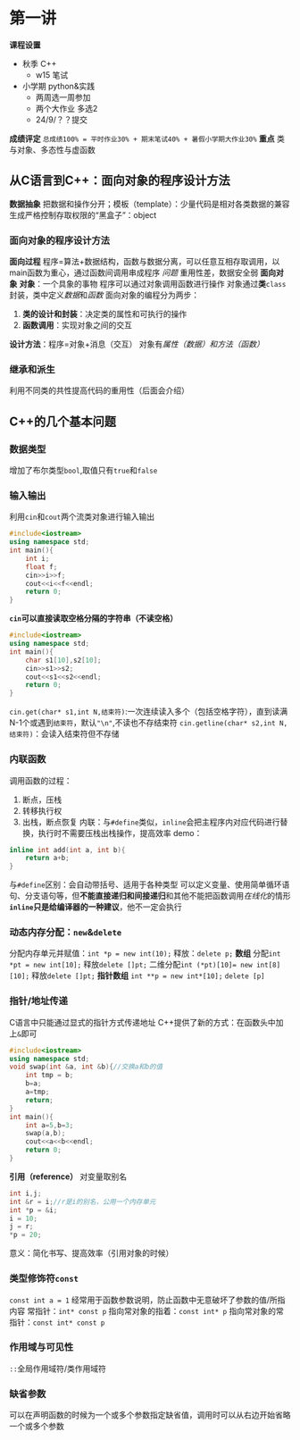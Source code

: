 # 第一讲
**课程设置**
- 秋季 C++
    - w15 笔试    
- 小学期 python&实践
    - 两周选一周参加
    - 两个大作业 多选2
    - 24/9/？？提交

**成绩评定** ` 总成绩100% = 平时作业30% + 期末笔试40% + 暑假小学期大作业30% `
**重点** 类与对象、多态性与虚函数
##  从C语言到C++：面向对象的程序设计方法
**数据抽象** 把数据和操作分开；模板（template）：少量代码是相对各类数据的兼容
生成严格控制存取权限的“黑盒子”：object
### 面向对象的程序设计方法
**面向过程** 程序=算法+数据结构，函数与数据分离，可以任意互相存取调用，以main函数为重心，通过函数间调用串成程序
*问题* 重用性差，数据安全弱
**面向对象** 
**对象**：一个具象的事物 程序可以通过对象调用函数进行操作
对象通过**类**`class`封装，类中定义*数据*和*函数*
面向对象的编程分为两步：
1. **类的设计和封装**：决定类的属性和可执行的操作
1. **函数调用**：实现对象之间的交互

**设计方法**：程序=对象+消息（交互）
对象有*属性（数据）*和*方法（函数）*
### 继承和派生
利用不同类的共性提高代码的重用性（后面会介绍）
## C++的几个基本问题
### 数据类型
增加了布尔类型`bool`,取值只有`true`和`false`
### 输入输出
利用`cin`和`cout`两个流类对象进行输入输出

```C++
#include<iostream>
using namespace std;
int main(){
    int i;
    float f;
    cin>>i>>f;
    cout<<i<<f<<endl;
    return 0;
}
```
**`cin`可以直接读取空格分隔的字符串（不读空格）**
```C++
#include<iostream>
using namespace std;
int main(){
    char s1[10],s2[10];
    cin>>s1>>s2;
    cout<<s1<<s2<<endl;
    return 0;
}
```
`cin.get(char* s1,int N,结束符)`:一次连续读入多个（包括空格字符），直到读满N-1个或遇到`结束符`，默认`"\n"`,不读也不存结束符
`cin.getline(char* s2,int N,结束符)`：会读入结束符但不存储
### 内联函数
调用函数的过程：
1. 断点，压栈
2. 转移执行权
3. 出栈，断点恢复
内联：与`#define`类似，`inline`会把主程序内对应代码进行替换，执行时不需要压栈出栈操作，提高效率
demo：
```C++
inline int add(int a, int b){
    return a+b;
}
```
与`#define`区别：会自动带括号、适用于各种类型
可以定义变量、使用简单循环语句、分支语句等，但**不能直接递归和间接递归**和其他不能把函数调用*在线化*的情形
**`inline`只是给编译器的一种建议**，他不一定会执行
### 动态内存分配：`new`&`delete`
分配内存单元并赋值：`int *p = new int(10);`
释放：`delete p;`
**数组**
分配`int *pt = new int[10];`
释放`delete []pt;`
二维分配`int (*pt)[10]= new int[8][10];`
释放`delete []pt;`
**指针数组**
`int **p = new int*[10];`
`delete [p]`
### 指针/地址传递
C语言中只能通过显式的指针方式传递地址
C++提供了新的方式：在函数头中加上`&`即可
```C++
#include<iostream>
using namespace std;
void swap(int &a, int &b){//交换a和b的值
    int tmp = b;
    b=a;
    a=tmp;
    return;
}
int main(){
    int a=5,b=3;
    swap(a,b);
    cout<<a<<b<<endl;
    return 0;
}
```
**引用（reference）**
对变量取别名
```C++
int i,j;
int &r = i;//r是i的别名，公用一个内存单元
int *p = &i;
i = 10;
j = r;
*p = 20;
```
意义：简化书写、提高效率（引用对象的时候）
### 类型修饰符`const`
`const int a = 1`
经常用于函数参数说明，防止函数中无意破坏了参数的值/所指内容
常指针：`int* const p`
指向常对象的指着：`const int* p`
指向常对象的常指针：`const int* const p`
### 作用域与可见性
`::`全局作用域符/类作用域符
### 缺省参数
可以在声明函数的时候为一个或多个参数指定缺省值，调用时可以从右边开始省略一个或多个参数
